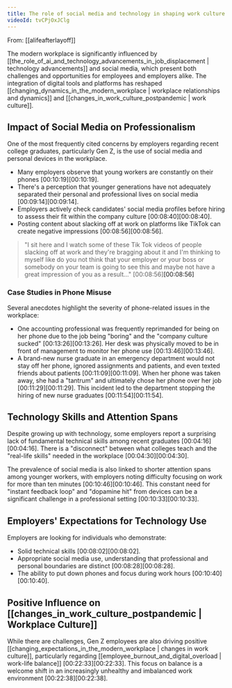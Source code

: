 ```yaml
---
title: The role of social media and technology in shaping work culture
videoId: tvCPjOxJClg
---
```


From: [[alifeafterlayoff]] <br/> 

The modern workplace is significantly influenced by [[the_role_of_ai_and_technology_advancements_in_job_displacement | technology advancements]] and social media, which present both challenges and opportunities for employees and employers alike. The integration of digital tools and platforms has reshaped [[changing_dynamics_in_the_modern_workplace | workplace relationships and dynamics]] and [[changes_in_work_culture_postpandemic | work culture]].

## Impact of Social Media on Professionalism
One of the most frequently cited concerns by employers regarding recent college graduates, particularly Gen Z, is the use of social media and personal devices in the workplace.
- Many employers observe that young workers are constantly on their phones [00:10:19]<a class="yt-timestamp" data-t="00:10:19">[00:10:19]</a>.
- There's a perception that younger generations have not adequately separated their personal and professional lives on social media [00:09:14]<a class="yt-timestamp" data-t="00:09:14">[00:09:14]</a>.
- Employers actively check candidates' social media profiles before hiring to assess their fit within the company culture [00:08:40]<a class="yt-timestamp" data-t="00:08:40">[00:08:40]</a>.
- Posting content about slacking off at work on platforms like TikTok can create negative impressions [00:08:56]<a class="yt-timestamp" data-t="00:08:56">[00:08:56]</a>.

> "I sit here and I watch some of these Tik Tok videos of people slacking off at work and they're bragging about it and I'm thinking to myself like do you not think that your employer or your boss or somebody on your team is going to see this and maybe not have a great impression of you as a result..." [00:08:56]<a class="yt-timestamp" data-t="00:08:56">[00:08:56]</a>

### Case Studies in Phone Misuse
Several anecdotes highlight the severity of phone-related issues in the workplace:
- One accounting professional was frequently reprimanded for being on her phone due to the job being "boring" and the "company culture sucked" [00:13:26]<a class="yt-timestamp" data-t="00:13:26">[00:13:26]</a>. Her desk was physically moved to be in front of management to monitor her phone use [00:13:46]<a class="yt-timestamp" data-t="00:13:46">[00:13:46]</a>.
- A brand-new nurse graduate in an emergency department would not stay off her phone, ignored assignments and patients, and even texted friends about patients [00:11:09]<a class="yt-timestamp" data-t="00:11:09">[00:11:09]</a>. When her phone was taken away, she had a "tantrum" and ultimately chose her phone over her job [00:11:29]<a class="yt-timestamp" data-t="00:11:29">[00:11:29]</a>. This incident led to the department stopping the hiring of new nurse graduates [00:11:54]<a class="yt-timestamp" data-t="00:11:54">[00:11:54]</a>.

## Technology Skills and Attention Spans
Despite growing up with technology, some employers report a surprising lack of fundamental technical skills among recent graduates [00:04:16]<a class="yt-timestamp" data-t="00:04:16">[00:04:16]</a>. There is a "disconnect" between what colleges teach and the "real-life skills" needed in the workplace [00:04:30]<a class="yt-timestamp" data-t="00:04:30">[00:04:30]</a>.

The prevalence of social media is also linked to shorter attention spans among younger workers, with employers noting difficulty focusing on work for more than ten minutes [00:10:46]<a class="yt-timestamp" data-t="00:10:46">[00:10:46]</a>. This constant need for "instant feedback loop" and "dopamine hit" from devices can be a significant challenge in a professional setting [00:10:33]<a class="yt-timestamp" data-t="00:10:33">[00:10:33]</a>.

## Employers' Expectations for Technology Use
Employers are looking for individuals who demonstrate:
- Solid technical skills [00:08:02]<a class="yt-timestamp" data-t="00:08:02">[00:08:02]</a>.
- Appropriate social media use, understanding that professional and personal boundaries are distinct [00:08:28]<a class="yt-timestamp" data-t="00:08:28">[00:08:28]</a>.
- The ability to put down phones and focus during work hours [00:10:40]<a class="yt-timestamp" data-t="00:10:40">[00:10:40]</a>.

## Positive Influence on [[changes_in_work_culture_postpandemic | Workplace Culture]]
While there are challenges, Gen Z employees are also driving positive [[changing_expectations_in_the_modern_workplace | changes in work culture]], particularly regarding [[employee_burnout_and_digital_overload | work-life balance]] [00:22:33]<a class="yt-timestamp" data-t="00:22:33">[00:22:33]</a>. This focus on balance is a welcome shift in an increasingly unhealthy and imbalanced work environment [00:22:38]<a class="yt-timestamp" data-t="00:22:38">[00:22:38]</a>.